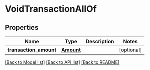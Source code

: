# VoidTransactionAllOf

## Properties
Name | Type | Description | Notes
------------ | ------------- | ------------- | -------------
**transaction_amount** | [**Amount**](Amount.md) |  | [optional] 

[[Back to Model list]](../README.md#documentation-for-models) [[Back to API list]](../README.md#documentation-for-api-endpoints) [[Back to README]](../README.md)


